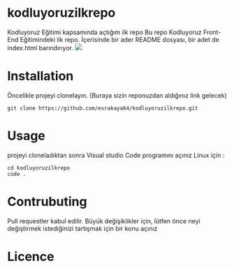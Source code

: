 # kodluyoruzilkrepo
Kodluyoruz Eğitimi kapsamında açtığım ilk repo
Bu repo Kodluyoruz Front-End Eğitimindeki ilk repo. İçerisinde bir ader README dosyası, bir adet de index.html barındırıyor.
![](https://i.hizliresim.com/om0rc3m.jpg)
# Installation
Öncelikle projeyi clonelayın. (Buraya sizin reponuzdan aldığınız link gelecek)
```
git clone https://github.com/esrakaya64/kodluyoruzilkrepo.git
```
# Usage
projeyi cloneladıktan sonra Visual studio Code programını açınız 
Linux için : 
```
cd kodluyoruzilkrepo 
code .
```
# Contrubuting
Pull requestler kabul edilir. Büyük değişiklikler için, lütfen önce neyi değiştirmek istediğinizi tartışmak için bir konu açınız 
# Licence

